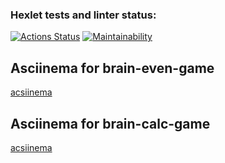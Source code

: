 ### Hexlet tests and linter status:
[![Actions Status](https://github.com/ilyakartashou/frontend-project-44/actions/workflows/hexlet-check.yml/badge.svg)](https://github.com/ilyakartashou/frontend-project-44/actions)
[![Maintainability](https://api.codeclimate.com/v1/badges/22b130fa6c972a03c3f1/maintainability)](https://codeclimate.com/)

## Asciinema for brain-even-game
[acsiinema](https://asciinema.org/connect/885991aa-48a1-4372-827c-e37a8a49c8d7)

## Asciinema for brain-calc-game
[acsiinema]( https://asciinema.org/a/1yHLkWPoDAaBo45EE76VQ5iQz)













